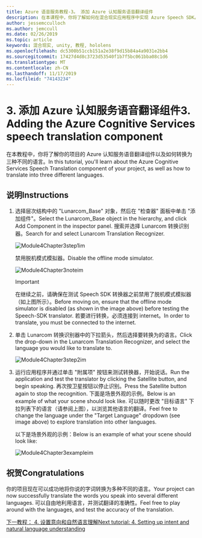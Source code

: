 ```yaml
---
title: Azure 语音服务教程-3。 添加 Azure 认知服务语音翻译组件
description: 在本课程中，你将了解如何在混合现实应用程序中实现 Azure Speech SDK。
author: jessemcculloch
ms.author: jemccull
ms.date: 02/26/2019
ms.topic: article
keywords: 混合现实, unity, 教程, hololens
ms.openlocfilehash: dc5300b51ccb151a2e38f9d15b84a4a9031e2bb4
ms.sourcegitcommit: 17427d4d8c3723d53540f1b7f5bc061bba08c1d6
ms.translationtype: MT
ms.contentlocale: zh-CN
ms.lasthandoff: 11/17/2019
ms.locfileid: "74143234"
---
```

# <a name="3-adding-the-azure-cognitive-services-speech-translation-component"></a><span data-ttu-id="33174-105">3. 添加 Azure 认知服务语音翻译组件</span><span class="sxs-lookup"><span data-stu-id="33174-105">3. Adding the Azure Cognitive Services speech translation component</span></span>

<span data-ttu-id="33174-106">在本教程中，你将了解你的项目的 Azure 认知服务语音翻译组件以及如何转换为三种不同的语言。</span><span class="sxs-lookup"><span data-stu-id="33174-106">In this tutorial, you'll learn about the Azure Cognitive Services Speech Translation component of your project, as well as how to translate into three different languages.</span></span>

## <a name="instructions"></a><span data-ttu-id="33174-107">说明</span><span class="sxs-lookup"><span data-stu-id="33174-107">Instructions</span></span>

1. <span data-ttu-id="33174-108">选择层次结构中的 "Lunarcom_Base" 对象，然后在 "检查器" 面板中单击 "添加组件"。</span><span class="sxs-lookup"><span data-stu-id="33174-108">Select the Lunarcom_Base object in the hierarchy, and click Add Component in the inspector panel.</span></span> <span data-ttu-id="33174-109">搜索并选择 Lunarcom 转换识别器。</span><span class="sxs-lookup"><span data-stu-id="33174-109">Search for and select Lunarcom Translation Recognizer.</span></span>

    ![Module4Chapter3step1im](images/module4chapter3step1im.PNG)

    <span data-ttu-id="33174-111">禁用脱机模式模拟器。</span><span class="sxs-lookup"><span data-stu-id="33174-111">Disable the offline mode simulator.</span></span>

    ![Module4Chapter3noteim](images/module4chapter3noteim.PNG)

    >[!IMPORTANT]
    ><span data-ttu-id="33174-113">在继续之前，请确保在测试 Speech SDK 转换器之前禁用了脱机模式模拟器（如上图所示）。</span><span class="sxs-lookup"><span data-stu-id="33174-113">Before moving on, ensure that the offline mode simulator is disabled (as shown in the image above) before testing the Speech-SDK translator.</span></span> <span data-ttu-id="33174-114">若要进行转换，必须连接到 internet。</span><span class="sxs-lookup"><span data-stu-id="33174-114">In order to translate, you must be connected to the internet.</span></span>

2. <span data-ttu-id="33174-115">单击 Lunarcom 转换识别器中的下拉箭头，然后选择要转换为的语言。</span><span class="sxs-lookup"><span data-stu-id="33174-115">Click the drop-down in the Lunarcom Translation Recognizer, and select the language you would like to translate to.</span></span>

    ![Module4Chapter3step2im](images/module4chapter3step2im.PNG)

3. <span data-ttu-id="33174-117">运行应用程序并通过单击 "附属项" 按钮来测试转换器，开始说话。</span><span class="sxs-lookup"><span data-stu-id="33174-117">Run the application and test the translator by clicking the Satellite button, and begin speaking.</span></span> <span data-ttu-id="33174-118">再次按卫星按钮以停止识别。</span><span class="sxs-lookup"><span data-stu-id="33174-118">Press the Satellite button again to stop the recognition.</span></span> <span data-ttu-id="33174-119">下面是场景外观的示例。</span><span class="sxs-lookup"><span data-stu-id="33174-119">Below is an example of what your scene should look like.</span></span> <span data-ttu-id="33174-120">可以随时更改 "目标语言" 下拉列表下的语言（请参阅上图），以浏览其他语言的翻译。</span><span class="sxs-lookup"><span data-stu-id="33174-120">Feel free to change the language under the "Target Language" dropdown (see image above) to explore translation into other languages.</span></span>

    <span data-ttu-id="33174-121">以下是场景外观的示例：</span><span class="sxs-lookup"><span data-stu-id="33174-121">Below is an example of what your scene should look like:</span></span>

    ![Module4Chapter3exampleim](images/module4chapter3exampleim.PNG)

## <a name="congratulations"></a><span data-ttu-id="33174-123">祝贺</span><span class="sxs-lookup"><span data-stu-id="33174-123">Congratulations</span></span>

<span data-ttu-id="33174-124">你的项目现在可以成功地将你说的字词转换为多种不同的语言。</span><span class="sxs-lookup"><span data-stu-id="33174-124">Your project can now successfully translate the words you speak into several different languages.</span></span> <span data-ttu-id="33174-125">可以自由地利用语言，并测试翻译的准确性。</span><span class="sxs-lookup"><span data-stu-id="33174-125">Feel free to play around with the languages, and test the accuracy of the translation.</span></span>

[<span data-ttu-id="33174-126">下一教程： 4. 设置意向和自然语言理解</span><span class="sxs-lookup"><span data-stu-id="33174-126">Next tutorial: 4. Setting up intent and natural language understanding</span></span>](mrlearning-speechSDK-ch4.md)
